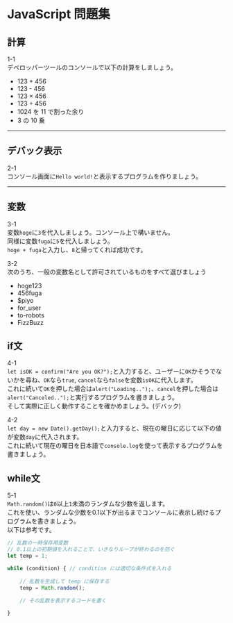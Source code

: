 # JavaScript 問題集

## 計算
1-1  
デベロッパーツールのコンソールで以下の計算をしましょう。
* 123 + 456
* 123 - 456
* 123 × 456
* 123 ÷ 456
* 1024 を 11 で割った余り
* 3 の 10 乗

---

## デバック表示
2-1  
コンソール画面に`Hello world!`と表示するプログラムを作りましょう。

---

## 変数
3-1  
変数`hoge`に`3`を代入しましょう。コンソール上で構いません。  
同様に変数`fuga`に`5`を代入しましょう。  
`hoge + fuga`と入力し、`8`と帰ってくれば成功です。

3-2  
次のうち、一般の変数名として許可されているものをすべて選びましょう
* hoge123
* 456fuga
* $piyo
* for_user
* to-robots
* FizzBuzz

## if文
4-1  
`let isOK = confirm("Are you OK?");`と入力すると、ユーザーに`OK`かそうでないかを尋ね、`OK`なら`true`, `cancel`なら`false`を変数`isOK`に代入します。  
これに続いて`OK`を押した場合は`alert("Loading..");`、`cancel`を押した場合は`alert("Canceled..");`と実行するプログラムを書きましょう。  
そして実際に正しく動作することを確かめましょう。(デバック)

4-2  
`let day = new Date().getDay();`と入力すると、現在の曜日に応じて以下の値が変数`day`に代入されます。  
これに続いて現在の曜日を日本語で`console.log`を使って表示するプログラムを書きましょう。

## while文
5-1  
`Math.random()`は`0`以上`1`未満のランダムな少数を返します。  
これを使い、ランダムな少数を0.1以下が出るまでコンソールに表示し続けるプログラムを書きましょう。  
以下は参考です。
```js
// 乱数の一時保存用変数
// 0.1以上の初期値を入れることで、いきなりループが終わるのを防ぐ
let temp = 1;

while (condition) { // condition には適切な条件式を入れる
    
    // 乱数を生成して temp に保存する
    temp = Math.random();
    
    // その乱数を表示するコードを書く

}
```